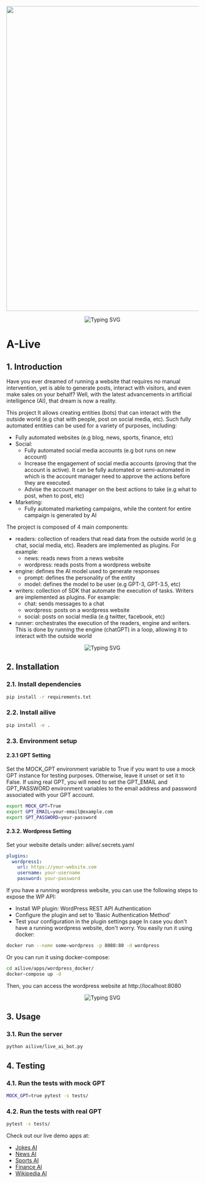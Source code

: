 <p align="center">
   <a href="https://github.com/roeiba">
    <img src="https://i0.wp.com/www.salafiri.com/wp-content/uploads/2015/07/space.jpg?resize=310%2C165&ssl=1" width="800"> </a>
    </p>


<div align="center">
    <img
        src="https://readme-typing-svg.herokuapp.com?font=ShadowsIntoLightsize=50&duration=5500&color=fc7b03&background=FF673200&center=true&vCenter=true&lines=Hello+I+Am+Alive"
            alt="Typing SVG"
        />
    </a>
</p>
</div>

# A-Live

## 1. Introduction
Have you ever dreamed of running a website that requires no manual intervention, yet is able to generate posts, interact with visitors, and even make sales on your behalf? Well, with the latest advancements in artificial intelligence (AI), that dream is now a reality.

This project It allows creating entities (bots) that can interact with the outside world (e.g chat with people, post on social media, etc).
Such fully automated entities can be used for a variety of purposes, including:
- Fully automated websites (e.g blog, news, sports, finance, etc)
- Social:
  - Fully automated social media accounts (e.g bot runs on new account)
  - Increase the engagement of social media accounts (proving that the account is active). It can be fully automated or semi-automated in which is the account manager need to approve the actions before they are executed.
  - Advise the account manager on the best actions to take (e.g what to post, when to post, etc)
- Marketing:
  - Fully automated marketing campaigns, while the content for entire campaign is generated by AI

The project is composed of 4 main components:
- readers: collection of readers that read data from the outside world (e.g chat, social media, etc). Readers are implemented as plugins. For example:
  - news: reads news from a news website
  - wordpress: reads posts from a wordpress website
- engine: defines the AI model used to generate responses
  - prompt: defines the personality of the entity
  - model: defines the model to be user (e.g GPT-3, GPT-3.5, etc)
- writers: collection of SDK that automate the execution of tasks. Writers are implemented as plugins. For example:
  - chat: sends messages to a chat
  - wordpress: posts on a wordpress website
  - social: posts on social media (e.g twitter, facebook, etc)
- runner: orchestrates the execution of the readers, engine and writers. This is done by running the engine (chatGPT) in a loop, allowing it to interact with the outside world
 

<div align="center">
    <img
        src="https://readme-typing-svg.herokuapp.com?font=ShadowsIntoLightsize=50&duration=5500&color=fc7b03&background=FF673200&center=true&vCenter=true&lines=Fork+me+to+show+support"
            alt="Typing SVG"
        />
    </a>
</p>
</div>

## 2. Installation
### 2.1. Install dependencies
```bash
pip install -r requirements.txt
```

### 2.2. Install ailive
```bash
pip install -e .
```

### 2.3. Environment setup
#### 2.3.1 GPT Setting
Set the MOCK_GPT environment variable to True if you want to use a mock GPT instance for testing purposes. Otherwise, leave it unset or set it to False.
If using real GPT, you will need to set the GPT_EMAIL and GPT_PASSWORD environment variables to the email address and password associated with your GPT account.
```bash
export MOCK_GPT=True
export GPT_EMAIL=your-email@example.com
export GPT_PASSWORD=your-password
```
#### 2.3.2. Wordpress Setting
Set your website details under: ailive/.secrets.yaml
```yaml
plugins:
  wordpress1:
    url: https://your-website.com
    username: your-username
    password: your-password
```
If you have a running wordpress website, you can use the following steps to expose the WP API:
- Install WP plugin: WordPress REST API Authentication
- Configure the plugin and set to 'Basic Authentication Method'
- Test your configuration in the plugin settings page
In case you don't have a running wordpress website, don't worry. You easily run it using docker:
```bash
docker run --name some-wordpress -p 8080:80 -d wordpress
```

Or you can run it using docker-compose:
```bash
cd ailive/apps/wordpress_docker/
docker-compose up -d
```
Then, you can access the wordpress website at http://localhost:8080
 

<div align="center">
    <img
        src="https://readme-typing-svg.herokuapp.com?font=ShadowsIntoLightsize=50&duration=5500&color=fc7b03&background=FF673200&center=true&vCenter=true&lines=Star+me+to+show+support"
            alt="Typing SVG"
        />
    </a>
</p>
</div>

## 3. Usage
### 3.1. Run the server
```bash
python ailive/live_ai_bot.py
```

## 4. Testing
### 4.1. Run the tests with mock GPT
```bash
MOCK_GPT=true pytest -s tests/ 
```
### 4.2. Run the tests with real GPT
```bash
pytest -s tests/ 
```

Check out our live demo apps at:
- [Jokes AI](https://jokes.a-live.app/)
- [News AI](https://a-live.app/)
- [Sports AI](https://sports.a-live.app/)
- [Finance AI](https://finance.a-live.app/)
- [Wikipedia AI](https://wikipedia.a-live.app/)
